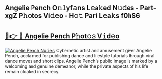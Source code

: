 ## Angelie Pench O𝚗𝚕yf𝚊ns L𝚎a𝚔ed N𝚞𝚍es - Part-xgZ P𝚑𝚘tos Vi𝚍𝚎o - H𝚘𝚝 Part L𝚎a𝚔s f0hS6

# <h2><a href="http://kfa8d6u.oniu.top/?m=Angelie+Pench">🔗👉 🔴 Angelie Pench P𝚑ot𝚘𝚜 V𝚒d𝚎o</a></h2>

[![Angelie Pench Nu𝚍e𝚜](https://i.imgur.com/0qMVB7G.gif)](http://kfa8d6u.oniu.top/?m=Angelie+Pench)
Cybernetic artist and amusement giver Angelie Pench, acclaimed for publishing dance and lifestyle tutorials through viral dance moves and short clips. Angelie Pench's public image is marked by a welcoming and genuine demeanor, while the private aspects of his life remain cloaked in secrecy.  
